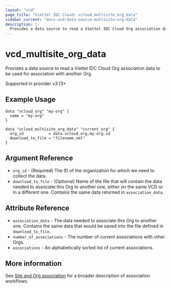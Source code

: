 ```yaml
---
layout: "vcd"
page_title: "Viettel IDC Cloud: vcloud_multisite_org_data"
sidebar_current: "docs-vcd-data-source-multisite-org-data"
description: |-
  Provides a data source to read a Viettel IDC Cloud Org association data to be used for association with another Org.
---
```


# vcd\_multisite\_org\_data

Provides a data source to read a Viettel IDC Cloud Org association data to be used for association with another Org.

Supported in provider *v3.13+*

## Example Usage 


```hcl
data "vcloud_org" "my-org" {
  name = "my-org"
}

data "vcloud_multisite_org_data" "current_org" {
  org_id           = data.vcloud_org.my-org.id
  download_to_file = "filename.xml"
}
```

## Argument Reference

* `org_id` - (Required) The ID of the organization for which we need to collect the data.
* `download_to_file` - (Optional) Name of the file that will contain the data needed to associate this Org to another one, 
  either on the same VCD or in a different one.
  Contains the same data returned in `association_data`.

## Attribute Reference

* `association_data` - The data needed to associate this Org to another one. Contains the same data that would be saved into
  the file defined in `download_to_file`.
* `number_of_associations` - The number of current associations with other Orgs.
* `associations` - An alphabetically sorted list of current associations.

## More information

See [Site and Org association](/providers/vmware/vcd/latest/docs/guides/site_org_association) for a broader description
of association workflows.